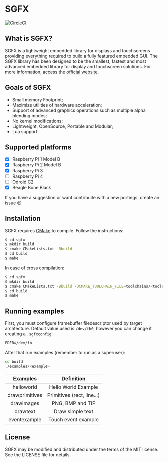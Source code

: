
# SGFX
[![CircleCI](https://circleci.com/gh/rprata/sgfx.svg?style=svg)](https://circleci.com/gh/rprata/sgfx)

## What is SGFX?
SGFX is a lightweight embedded library for displays and touchscreens providing everything required to build a fully featured embedded GUI. The SGFX library has been designed to be the smallest, fastest and most advanced embedded library for display and touchscreen solutions. For more information, access the [official website](https://rprata.github.io/sgfx).

## Goals of SGFX
* Small memory Footprint;
* Maximize utilities of hardware acceleration;
* Support of advanced graphics operations such as multiple alpha blending modes;
* No kernel modifications;
* Lightweight, OpenSource, Portable and Modular;
* Lua support

## Supported platforms
- [x] Raspberry Pi 1 Model B
- [x] Raspberry Pi 2 Model B
- [x] Raspberry Pi 3
- [ ] Raspberry Pi 4
- [ ] Odroid C2
- [x] Beagle Bone Black

If you have a suggestion or want contribuite with a new portings, create an issue :wink:

## Installation
SGFX requires [CMake](https://cmake.org/) to compile. Follow the instructions:
```sh
$ cd sgfx
$ mkdir build
$ cmake CMakeLists.txt -Bbuild
$ cd build
$ make
```
In case of cross compilation:
```sh
$ cd sgfx
$ mkdir build
$ cmake CMakeLists.txt -Bbuild -DCMAKE_TOOLCHAIN_FILE=toolchains/<toolchain_file>.cmake
$ cd build
$ make
```

## Running examples
First, you must configure framebuffer filedescriptor used by target archtecture. Default value used is `/dev/fb0`, however you can change it creating a `.sgfxconfig`:

```txt
FDFB=/dev/fb
```

After that run examples (remember to run as a superuser):
```bash
cd build
./examples/<example>
```

| Examples         | Definition                      |
|:----------------:|:-------------------------------:|
| helloworld       | Hello World Example             |
| drawprimitives   | Primitives (rect, line...)      |
| drawimages       | PNG, BMP and TIF                |
| drawtext         | Draw simple text                |
| eventexample     | Touch event example             |

## License
SGFX may be modified and distributed under the terms of the MIT license. See the LICENSE file for details.
